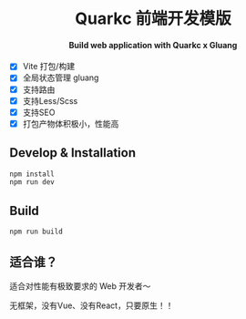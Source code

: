 <div align="center">
  <h1>Quarkc 前端开发模版</h1>
  <h4>Build web application with Quarkc x Gluang</h4>
</div>

- [x] Vite 打包/构建
- [x] 全局状态管理 gluang
- [x] 支持路由
- [x] 支持Less/Scss
- [x] 支持SEO
- [x] 打包产物体积极小，性能高

## Develop & Installation

```bash
npm install
npm run dev
```

## Build

```bash
npm run build
```

## 适合谁？

适合对性能有极致要求的 Web 开发者～

无框架，没有Vue、没有React，只要原生！！
